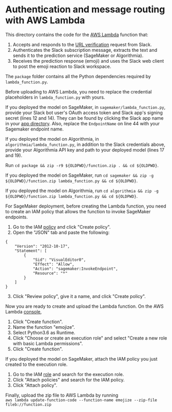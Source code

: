 # Authentication and message routing with AWS Lambda

This directory contains the code for the [AWS Lambda](https://aws.amazon.com/lambda/) function that:
1. Accepts and responds to the [URL verification](https://api.slack.com/events/url_verification) request from Slack.
2. Authenticates the Slack subscription message, extracts the text and sends it to the prediction service (SageMaker or Algorithmia).
3. Receives the prediction response (emoji) and uses the Slack web client to post the emoji reaction to Slack workspace.

The `package` folder contains all the Python dependencies required by `lambda_function.py`.

Before uploading to AWS Lambda, you need to replace the credential placeholders in `lambda_function.py` with yours.

If you deployed the model on SageMaker, in `sagemaker/lambda_function.py`, provide your Slack bot user's OAuth access token and Slack app's signing secret (lines 12 and 14). They can be found by clicking the Slack app name in your [app directory](https://api.slack.com/apps). Also, replace the `EndpointName` on line 44 with your Sagemaker endpoint name.

If you deployed the model on Algorithmia, in `algorithmia/lambda_function.py`, in addition to the Slack credentials above, provide your Algorithmia API key and path to your deployed model (lines 17 and 19).

Run `cd package && zip -r9 ${OLDPWD}/function.zip . && cd ${OLDPWD}`.

If you deployed the model on SageMaker, run `cd sagemaker && zip -g ${OLDPWD}/function.zip lambda_function.py && cd ${OLDPWD}`.

If you deployed the model on Algorithmia, run `cd algorithmia && zip -g ${OLDPWD}/function.zip lambda_function.py && cd ${OLDPWD}`.

For SageMaker deployment, before creating the Lambda function, you need to create an IAM policy that allows the function to invoke SageMaker endpoints.
1. Go to the IAM [policy](https://console.aws.amazon.com/iam/home?ad=c&cp=bn&p=iam#/policies) and click "Create policy".
2. Open the "JSON" tab and paste the following:
```
{
    "Version": "2012-10-17",
    "Statement": [
        {
            "Sid": "VisualEditor0",
            "Effect": "Allow",
            "Action": "sagemaker:InvokeEndpoint",
            "Resource": "*"
        }
    ]
}
```
3. Click "Review policy", give it a name, and click "Create policy".

Now you are ready to create and upload the Lambda function. On the AWS Lambda [console](https://console.aws.amazon.com/lambda/),
1. Click "Create function".
2. Name the function "emojize".
3. Select Python3.6 as Runtime.
4. Click "Choose or create an execution role" and select "Create a new role with basic Lambda permissions".
5. Click "Create function".

If you deployed the model on SageMaker, attach the IAM policy you just created to the execution role.
1. Go to the IAM [role](https://console.aws.amazon.com/iam/home?ad=c&cp=bn&p=iam#/roles) and search for the execution role.
2. Click "Attach policies" and search for the IAM policy.
3. Click "Attach policy".

Finally, upload the zip file to AWS Lambda by running  
`aws lambda update-function-code --function-name emojize --zip-file fileb://function.zip`
